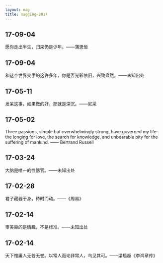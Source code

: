 ```yaml
---
layout: nag
title: nagging-2017
---
```


## 17-09-04

愿你走出半生，归来仍是少年。——蒲思恒

## 17-09-04

和这个世界交手的这许多年，你是否光彩依旧，兴致盎然。——未知出处

## 17-05-11

发呆这事，如果做的好，那就是深沉。——尼采

## 17-05-02

Three passions, simple but overwhelmingly strong, have governed my life: the longing for love, the search for knowledge, and unbearable pity for the suffering of mankind. —— Bertrand Russell 

## 17-03-24

大脑是唯一的性器官。——未知出处

## 17-02-28

君子藏器于身，待时而动。——《周易》

## 17-02-14

审美靠的是情趣，不是标准。——未知出处

## 17-02-14

天下惟庸人无咎无誉。以常人而论非常人，乌见其可。——梁启超《李鸿章传》
